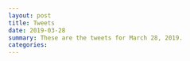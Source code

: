 ```yaml
---
layout: post
title: Tweets
date: 2019-03-28
summary: These are the tweets for March 28, 2019.
categories:
---
```


